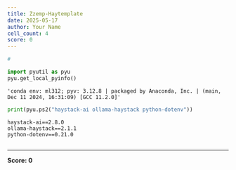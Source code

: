 ```yaml
---
title: Zzemp-Haytemplate
date: 2025-05-17
author: Your Name
cell_count: 4
score: 0
---
```


```python
# 
```


```python
import pyutil as pyu
pyu.get_local_pyinfo()
```




    'conda env: ml312; pyv: 3.12.8 | packaged by Anaconda, Inc. | (main, Dec 11 2024, 16:31:09) [GCC 11.2.0]'




```python
print(pyu.ps2("haystack-ai ollama-haystack python-dotenv"))
```

    haystack-ai==2.8.0
    ollama-haystack==2.1.1
    python-dotenv==0.21.0
    



```python

```


---
**Score: 0**